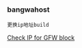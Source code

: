 ### bangwahost

`更换ip地址build`

[Check IP for GFW block](http://kiwivm.64clouds.com/main-exec.php?mode=blacklistcheck)

